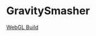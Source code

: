 # GravitySmasher

[WebGL Build](https://mcdonaldduncan.github.io/GravitySmasher/Main/Builds/index.html)
